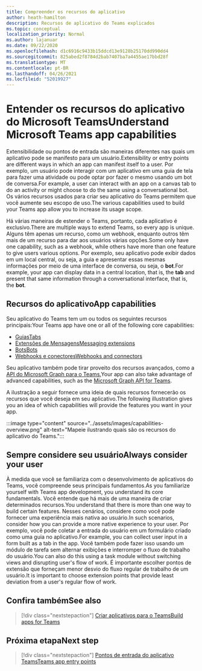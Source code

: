```yaml
---
title: Compreender os recursos do aplicativo
author: heath-hamilton
description: Recursos de aplicativo do Teams explicados
ms.topic: conceptual
localization_priority: Normal
ms.author: lajanuar
ms.date: 09/22/2020
ms.openlocfilehash: d1c6916c9433b15ddcd13e9128b25170dd990dd4
ms.sourcegitcommit: 825abed2f8784d2bab7407ba7a4455ae17bbd28f
ms.translationtype: MT
ms.contentlocale: pt-BR
ms.lasthandoff: 04/26/2021
ms.locfileid: "52019927"
---
```

# <a name="understand-microsoft-teams-app-capabilities"></a><span data-ttu-id="77b19-103">Entender os recursos do aplicativo do Microsoft Teams</span><span class="sxs-lookup"><span data-stu-id="77b19-103">Understand Microsoft Teams app capabilities</span></span>

<span data-ttu-id="77b19-104">Extensibilidade ou pontos de entrada são maneiras diferentes nas quais um aplicativo pode se manifesto para um usuário.</span><span class="sxs-lookup"><span data-stu-id="77b19-104">Extensibility or entry points are different ways in which an app can manifest itself to a user.</span></span> <span data-ttu-id="77b19-105">Por exemplo, um usuário pode interagir com um aplicativo em uma guia de tela para fazer uma atividade ou pode optar por fazer o mesmo usando um bot de conversa.</span><span class="sxs-lookup"><span data-stu-id="77b19-105">For example, a user can interact with an app on a canvas tab to do an activity or might choose to do the same using a conversational bot.</span></span> <span data-ttu-id="77b19-106">Os vários recursos usados para criar seu aplicativo do Teams permitem que você aumente seu escopo de uso.</span><span class="sxs-lookup"><span data-stu-id="77b19-106">The various capabilities used to build your Teams app allow you to increase its usage scope.</span></span>

<span data-ttu-id="77b19-107">Há várias maneiras de estender o Teams, portanto, cada aplicativo é exclusivo.</span><span class="sxs-lookup"><span data-stu-id="77b19-107">There are multiple ways to extend Teams, so every app is unique.</span></span> <span data-ttu-id="77b19-108">Alguns têm apenas um recurso, como um webhook, enquanto outros têm mais de um recurso para dar aos usuários várias opções.</span><span class="sxs-lookup"><span data-stu-id="77b19-108">Some only have one capability, such as a webhook, while others have more than one feature to give users various options.</span></span> <span data-ttu-id="77b19-109">Por exemplo, seu aplicativo pode exibir dados em  um local central, ou seja, a guia e apresentar essas mesmas informações por meio de uma interface de conversa, ou seja, o **bot**.</span><span class="sxs-lookup"><span data-stu-id="77b19-109">For example, your app can display data in a central location, that is, the **tab** and present that same information through a conversational interface, that is, the **bot**.</span></span>

## <a name="app-capabilities"></a><span data-ttu-id="77b19-110">Recursos do aplicativo</span><span class="sxs-lookup"><span data-stu-id="77b19-110">App capabilities</span></span>

<span data-ttu-id="77b19-111">Seu aplicativo do Teams tem um ou todos os seguintes recursos principais:</span><span class="sxs-lookup"><span data-stu-id="77b19-111">Your Teams app have one or all of the following core capabilities:</span></span>

* [<span data-ttu-id="77b19-112">Guias</span><span class="sxs-lookup"><span data-stu-id="77b19-112">Tabs</span></span>](../tabs/what-are-tabs.md)
* [<span data-ttu-id="77b19-113">Extensões de Mensagens</span><span class="sxs-lookup"><span data-stu-id="77b19-113">Messaging extensions</span></span>](../messaging-extensions/what-are-messaging-extensions.md)
* [<span data-ttu-id="77b19-114">Bots</span><span class="sxs-lookup"><span data-stu-id="77b19-114">Bots</span></span>](../bots/what-are-bots.md)
* [<span data-ttu-id="77b19-115">Webhooks e conectores</span><span class="sxs-lookup"><span data-stu-id="77b19-115">Webhooks and connectors</span></span>](../webhooks-and-connectors/what-are-webhooks-and-connectors.md)

<span data-ttu-id="77b19-116">Seu aplicativo também pode tirar proveito dos recursos avançados, como a [API do Microsoft Graph para o Teams.](https://docs.microsoft.com/graph/teams-concept-overview)</span><span class="sxs-lookup"><span data-stu-id="77b19-116">Your app can also take advantage of advanced capabilities, such as the [Microsoft Graph API for Teams](https://docs.microsoft.com/graph/teams-concept-overview).</span></span>

<span data-ttu-id="77b19-117">A ilustração a seguir fornece uma ideia de quais recursos fornecerão os recursos que você deseja em seu aplicativo.</span><span class="sxs-lookup"><span data-stu-id="77b19-117">The following illustration gives you an idea of which capabilities will provide the features you want in your app.</span></span>

:::image type="content" source="../assets/images/capabilities-overview.png" alt-text="Mapeie ilustrando quais são os recursos do aplicativo do Teams.":::

## <a name="always-consider-your-user"></a><span data-ttu-id="77b19-119">Sempre considere seu usuário</span><span class="sxs-lookup"><span data-stu-id="77b19-119">Always consider your user</span></span>

<span data-ttu-id="77b19-120">À medida que você se familiariza com o desenvolvimento de aplicativos do Teams, você compreende seus principais fundamentos.</span><span class="sxs-lookup"><span data-stu-id="77b19-120">As you familiarize yourself with Teams app development, you understand its core fundamentals.</span></span> <span data-ttu-id="77b19-121">Você entende que há mais de uma maneira de criar determinados recursos.</span><span class="sxs-lookup"><span data-stu-id="77b19-121">You understand that there is more than one way to build certain features.</span></span> <span data-ttu-id="77b19-122">Nesses cenários, considere como você pode fornecer uma experiência mais nativa ao usuário.</span><span class="sxs-lookup"><span data-stu-id="77b19-122">In such scenarios, consider how you can provide a more native experience to your user.</span></span>
<span data-ttu-id="77b19-123">Por exemplo, você pode coletar a entrada do usuário em um formulário criado como uma guia no aplicativo.</span><span class="sxs-lookup"><span data-stu-id="77b19-123">For example, you can collect user input in a form built as a tab in the app.</span></span> <span data-ttu-id="77b19-124">Você também pode fazer isso usando um módulo de tarefa sem alternar exibições e interromper o fluxo de trabalho do usuário.</span><span class="sxs-lookup"><span data-stu-id="77b19-124">You can also do this using a task module without switching views and disrupting user's flow of work.</span></span> <span data-ttu-id="77b19-125">É importante escolher pontos de extensão que forneçam menor desvio do fluxo regular de trabalho de um usuário.</span><span class="sxs-lookup"><span data-stu-id="77b19-125">It is important to choose extension points that provide least deviation from a user's regular flow of work.</span></span>

## <a name="see-also"></a><span data-ttu-id="77b19-126">Confira também</span><span class="sxs-lookup"><span data-stu-id="77b19-126">See also</span></span>

> [!div class="nextstepaction"]
> [<span data-ttu-id="77b19-127">Criar aplicativos para o Teams</span><span class="sxs-lookup"><span data-stu-id="77b19-127">Build apps for Teams</span></span>](../overview.md)
## <a name="next-step"></a><span data-ttu-id="77b19-128">Próxima etapa</span><span class="sxs-lookup"><span data-stu-id="77b19-128">Next step</span></span>

> [!div class="nextstepaction"]
> [<span data-ttu-id="77b19-129">Pontos de entrada do aplicativo Teams</span><span class="sxs-lookup"><span data-stu-id="77b19-129">Teams app entry points</span></span>](../concepts/extensibility-points.md)
